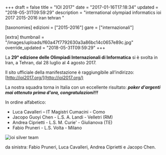 +++
draft = false
title = "IOI 2017"
date = "2017-01-16T17:18:34"
updated = "2018-05-31T09:59:29"
description = "international olympiad informatics ioi 2017 2015-2016 iran tehran "

[taxonomies]
edizioni = ["2015-2016"]
gare = ["internazionali"]

[extra]
thumbnail = "/images/uploads/f60a47f7792630a3a86bc14c0657e89c.jpg"
override_updated = "2018-05-31T09:59:29"
+++

La **29° edizione delle Olimpiadi Internazionali di Informatica** si è svolta in Iran, a Tehran, dal 28 luglio al 4 agosto 2017.

Il sito ufficiale della manifestazione è raggiungibile all’indirizzo: [http://ioi2017.org/](http://ioi2017.org/)

La nostra squadra torna in Italia con un eccellente risultato: **_poker d'argenti mai ottenuto prima d'ora, congratulazioni!!!_**

<!-- more -->

In ordine alfabetico:

- Luca Cavalleri – IT Magistri Cumacini - Como
- Jacopo Guoyi Chen - L.S. A. Landi - Velletri (RM)
- Andrea Ciprietti - L.S. M. Curie' - Giulianova (TE)
- Fabio Pruneri - L.S. Volta - Milano

![ioi silver team](/images/uploads/ioi-silver-team.jpg)

da sinistra: Fabio Pruneri, Luca Cavalleri, Andrea Ciprietti e Jacopo Chen.
